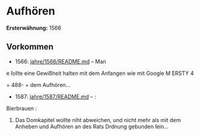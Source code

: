 # Aufhören

**Ersterwähnung:** 1566

## Vorkommen
- 1566: [jahre/1566/README.md](../jahre/1566/README.md) – Man

e ſollte eine Gewißheit halten mit dem Anfangen wie mit
Google M ERSTY 4


= 488- =
dem Aufhören...
- 1587: [jahre/1587/README.md](../jahre/1587/README.md) – :

Bierbrauen :

1) Das Domkapitel wollte niht abweichen, und nicht
mehr als mit dem Anheben und Aufhören an des Rats
Drdnung gebunden ſein...

